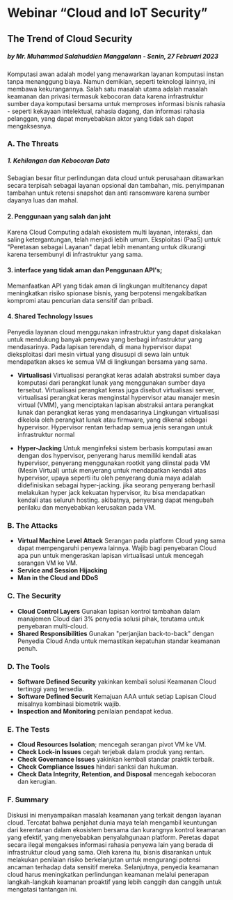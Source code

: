 # Webinar “Cloud and IoT Security”
## The Trend of Cloud Security 
##### by Mr. Muhammad Salahuddien Manggalann - Senin, 27 Februari 2023

Komputasi awan adalah model yang menawarkan layanan komputasi instan tanpa menanggung biaya.  Namun demikian, seperti teknologi lainnya, ini membawa kekurangannya.  Salah satu masalah utama adalah masalah keamanan dan privasi termasuk kebocoran data karena infrastruktur sumber daya komputasi bersama untuk memproses informasi bisnis rahasia - seperti kekayaan intelektual, rahasia dagang, dan informasi rahasia pelanggan, yang dapat menyebabkan aktor yang tidak sah dapat mengaksesnya.

### A.	The Threats
##### 1.	Kehilangan dan Kebocoran Data
Sebagian besar fitur perlindungan data cloud untuk perusahaan ditawarkan secara terpisah sebagai layanan opsional dan tambahan, mis. penyimpanan tambahan untuk retensi snapshot dan anti ransomware karena sumber dayanya luas dan mahal.
#### 2.	Penggunaan yang salah dan jaht
Karena Cloud Computing adalah ekosistem multi layanan, interaksi, dan saling ketergantungan, telah menjadi lebih umum. Eksploitasi (PaaS) untuk "Peretasan sebagai Layanan" dapat lebih menantang untuk dikurangi karena tersembunyi di infrastruktur yang sama.
#### 3.	interface yang tidak aman dan Penggunaan API's; 
Memanfaatkan API yang tidak aman di lingkungan multitenancy dapat meningkatkan risiko spionase bisnis, yang berpotensi mengakibatkan kompromi atau pencurian data sensitif dan pribadi.
#### 4.	Shared Technology Issues
Penyedia layanan cloud menggunakan infrastruktur yang dapat diskalakan untuk mendukung banyak penyewa yang berbagi infrastruktur yang mendasarinya. Pada lapisan terendah, di mana hypervisor dapat dieksploitasi dari mesin virtual yang disusupi di sewa lain untuk mendapatkan akses ke semua VM di lingkungan bersama yang sama.

- **Virtualisasi**
Virtualisasi perangkat keras adalah abstraksi sumber daya komputasi dari perangkat lunak yang menggunakan sumber daya tersebut. Virtualisasi perangkat keras juga disebut virtualisasi server, virtualisasi perangkat keras menginstal hypervisor atau manajer mesin virtual (VMM), yang menciptakan lapisan abstraksi antara perangkat lunak dan perangkat keras yang mendasarinya
Lingkungan virtualisasi dikelola oleh perangkat lunak atau firmware, yang dikenal sebagai hypervisor. Hypervisor rentan terhadap semua jenis serangan untuk infrastruktur normal

- **Hyper-Jacking**
Untuk menginfeksi sistem berbasis komputasi awan dengan dos hypervisor, penyerang harus memiliki kendali atas hypervisor, penyerang menggunakan rootkit yang diinstal pada VM (Mesin Virtual) untuk menyerang untuk mendapatkan kendali atas hypervisor, upaya seperti itu oleh penyerang dunia maya adalah didefinisikan sebagai hyper-jacking. jika seorang penyerang berhasil melakukan hyper jack kekuatan hypervisor, itu bisa mendapatkan kendali atas seluruh hosting. akibatnya, penyerang dapat mengubah perilaku dan menyebabkan kerusakan pada VM.

### B.	The Attacks
- **Virtual Machine Level Attack**
Serangan pada platform Cloud yang sama dapat mempengaruhi penyewa lainnya. Wajib bagi penyebaran Cloud apa pun untuk mengeraskan lapisan virtualisasi untuk mencegah serangan VM ke VM.
- **Service and Session Hijacking**
- **Man in the Cloud and DDoS**

### C.	The Security
- **Cloud Control Layers**
Gunakan lapisan kontrol tambahan dalam manajemen Cloud dari 3% penyedia solusi pihak, terutama untuk penyebaran multi-cloud.
- **Shared Responsibilities**
Gunakan "perjanjian back-to-back" dengan Penyedia Cloud Anda untuk memastikan kepatuhan standar keamanan penuh.

### D.	The Tools
- **Software Defined Security**
yakinkan kembali solusi Keamanan Cloud tertinggi yang tersedia. 
- **Software Defined Securit**
Kemajuan AAA untuk setiap Lapisan Cloud misalnya kombinasi biometrik wajib.
- **Inspection and Monitoring**
penilaian pendapat kedua.


### E.	The Tests
- **Cloud Resources Isolation**; 
mencegah serangan pivot VM ke VM.
- **Check Lock-in Issues**
cegah terjebak dalam produk yang rentan. 
- **Check Governance Issues**
yakinkan kembali standar praktik terbaik.
- **Check Compliance Issues**
hindari sanksi dan hukuman. 
- **Check Data Integrity, Retention, and Disposal**
mencegah kebocoran dan kerugian.

### F.	Summary
Diskusi ini menyampaikan masalah keamanan yang terkait dengan layanan cloud. Tercatat bahwa penjahat dunia maya telah mengambil keuntungan dari kerentanan dalam ekosistem bersama dan kurangnya kontrol keamanan yang efektif, yang menyebabkan penyalahgunaan platform. Peretas dapat secara ilegal mengakses informasi rahasia penyewa lain yang berada di infrastruktur cloud yang sama. Oleh karena itu, bisnis disarankan untuk melakukan penilaian risiko berkelanjutan untuk mengurangi potensi ancaman terhadap data sensitif mereka. Selanjutnya, penyedia keamanan cloud harus meningkatkan perlindungan keamanan melalui penerapan langkah-langkah keamanan proaktif yang lebih canggih dan canggih untuk mengatasi tantangan ini.